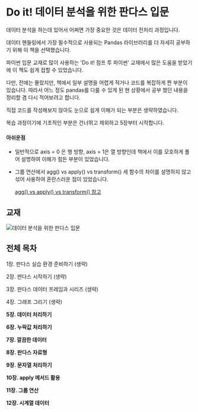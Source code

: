 # Do it! 데이터 분석을 위한 판다스 입문
데이터 분석을 하는데 있어서 어쩌면 가장 중요한 것은 데이터 전처리 과정입니다.

데이터 핸들링에서 가장 필수적으로 사용되는 Pandas 라이브러리를 더 자세히 공부하기 위해 이 책을 선택했습니다.

파이썬 입문 교재로 많이 사용하는 'Do it! 점프 투 파이썬' 교재에서 많은 도움을 받았기에 이 책도 쉽게 접할 수 있었습니다. 

다만,  전에는 몰랐지만, 책에서 일부 설명을 어렵게 적거나 코드를 복잡하게 짠 부분이 있습니다. 따라서 어느 정도 pandas를 다룰 수 있게 된 현 상황에서 공부 했던 내용을 정리할 겸 다시 적어보려고 합니다.

직접 코드를 작성해보지 않아도 눈으로 쉽게 이해가 되는 부분은 생략하였습니다.

복습 과정이기에 기초적인 부분은 건너뛰고 제외하고 5장부터 시작합니다.

#### 아쉬운점
- 일반적으로 axis = 0 은 행 방향, axis = 1은 열 방향인데 책에서 이를 모호하게 풀어 설명하여 이해가 힘든 부분이 있었습니다.

- 그룹 연산에서 agg() vs apply() vs transform() 세 함수의 차이를 설명하지 않고 섞어 사용하여 혼란스러운 점이 있었습니다. 

    [agg() vs apply() vs transform() 참고](https://yganalyst.github.io/data_handling/Pd_13/#3-%ED%99%9C%EC%9A%A9%EB%8F%84%EA%B0%80-%EB%86%92%EC%9D%80-%EA%B3%A0%EA%B8%89-%EA%B7%B8%EB%A3%B9%EC%97%B0%EC%82%B0)



## 교재
![데이터 분석을 위한 판다스 입문](https://user-images.githubusercontent.com/69614150/90758238-ab8c2f00-e319-11ea-8c38-fb77c7e8d8c9.jpg)


## 전체 목차
1장. 판다스 실습 환경 준비하기 (생략)

2장. 판다스 시작하기 (생략)

3장. 판다스 데이터 프레임과 시리즈 (생략)

4장. 그래프 그리기 (생략)

**5장. 데이터 처리하기**

**6장. 누락값 처리하기**

**7장. 깔끔한 데이터**

**8장. 판다스 자료형**

**9장. 문자열 처리하기**

**10장. apply 메서드 활용**

**11장. 그룹 연산**

**12장. 시계열 데이터**
